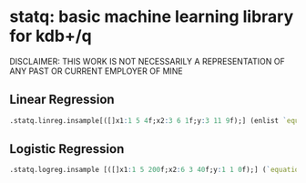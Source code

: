 # statq: basic machine learning library for kdb+/q

DISCLAIMER: THIS WORK IS NOT NECESSARILY A REPRESENTATION OF ANY PAST OR CURRENT EMPLOYER OF MINE

## Linear Regression
```q
.statq.linreg.insample[([]x1:1 5 4f;x2:3 6 1f;y:3 11 9f);] (enlist `equation)!(enlist "y~intercept+x1")
```
## Logistic Regression
```q
.statq.logreg.insample [([]x1:1 5 200f;x2:6 3 40f;y:1 1 0f);] (`equation`iterations`step)!("y~intercept+x1+x2";10000;0.1)
```
